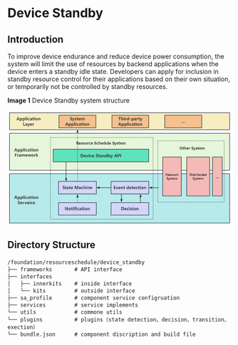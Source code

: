 # Device Standby
## Introduction<a name="section11660541593"></a>
To improve device endurance and reduce device power consumption, the system will limit the use of resources by backend applications when the device enters a standby idle state. Developers can apply for inclusion in standby resource control for their applications based on their own situation, or temporarily not be controlled by standby resources.

**Image 1**  Device Standby system structure

![](figures/zh-en_image.png)

## Directory Structure<a name="section161941989596"></a>

```
/foundation/resourceschedule/device_standby
├── frameworks       # API interface
├── interfaces
│   ├── innerkits    # inside interface
│   └── kits         # outside interface
├── sa_profile       # component service configruation
├── services         # service implements
└── utils            # commone utils
└── plugins          # plugins（state detection、decision、transition、exection）
└── bundle.json      # component discription and build file
```
